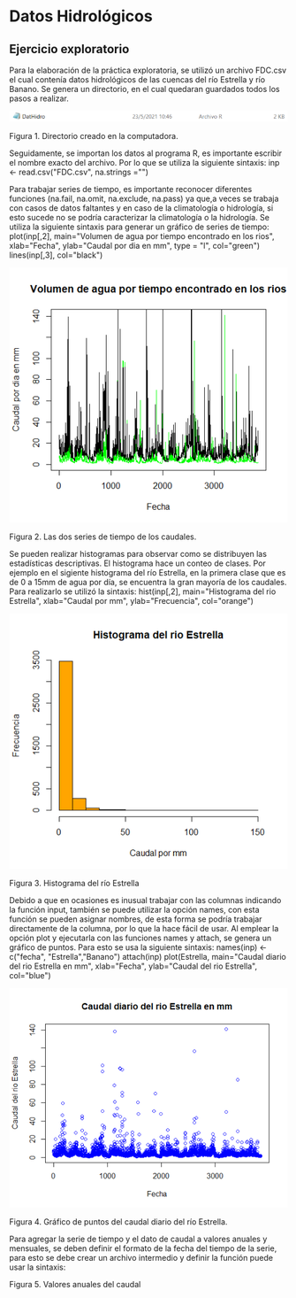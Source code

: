 # Datos Hidrológicos

## Ejercicio exploratorio

Para la elaboración de la práctica exploratoria, se utilizó un archivo FDC.csv el cual contenía datos hidrológicos de las cuencas del río Estrella y río Banano. Se genera un directorio, en el cual quedaran guardados todos los pasos a realizar.

![](Directorio.PNG)

Figura 1. Directorio creado en la computadora.

Seguidamente, se importan los datos al programa R, es importante escribir el nombre exacto del archivo. Por lo que se utiliza la siguiente sintaxis: inp <- read.csv("FDC.csv", na.strings ="")

Para trabajar series de tiempo, es importante reconocer diferentes funciones (na.fail, na.omit, na.exclude, na.pass) ya que,a veces se trabaja con casos de datos faltantes y en caso de la climatología o hidrología, si esto sucede no se podría caracterizar la climatología o la hidrología. Se utiliza la siguiente sintaxis para generar un gráfico de series de tiempo: plot(inp[,2], main="Volumen de agua por tiempo encontrado en los rios", xlab="Fecha", ylab="Caudal por dia en mm", type = "l", col="green")
lines(inp[,3], col="black")

![](Volumen.png)

Figura 2. Las dos series de tiempo de los caudales.

Se pueden realizar histogramas para observar como se distribuyen las estadísticas descriptivas. El histograma hace un conteo de clases. Por ejemplo en el sigiente histograma del río Estrella, en la primera clase que es de 0 a 15mm de agua por día, se encuentra la gran mayoría de los caudales. Para realizarlo se utilizó la sintaxis: hist(inp[,2], main="Histograma del rio Estrella", xlab="Caudal por mm", ylab="Frecuencia", col="orange")

![](Histograma.png)

Figura 3. Histograma del río Estrella

Debido a que en ocasiones es inusual trabajar con las columnas indicando la función input, también se puede utilizar la opción names, con esta función se pueden asignar nombres, de esta forma se podría trabajar directamente de la columna, por lo que la hace fácil de usar. Al emplear la opción plot y ejecutarla con las funciones names y attach, se genera un gráfico de puntos. Para esto se usa la siguiente sintaxis: 
names(inp) <- c("fecha", "Estrella","Banano")
attach(inp)
plot(Estrella, main="Caudal diario del rio Estrella en mm", xlab="Fecha", ylab="Caudal del rio Estrella", col="blue")

![](grafpun.png)

Figura 4. Gráfico de puntos del caudal diario del río Estrella.

Para agregar la serie de tiempo y el dato de caudal a valores anuales y mensuales, se deben definir el formato de la fecha del tiempo de la serie, para esto se debe crear un archivo intermedio y definir la función  puede usar la sintaxis: 



Figura 5. Valores anuales del caudal





